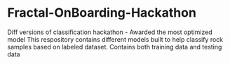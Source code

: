 # Fractal-OnBoarding-Hackathon
Diff versions of classification hackathon - Awarded the most optimized model
This respository contains different models built to help classify rock samples based on labeled dataset. Contains both training data and testing data
